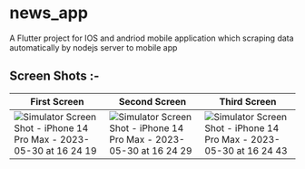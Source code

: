 # news_app

A Flutter project for IOS and andriod mobile application
which scraping data automatically by nodejs server to mobile app

## Screen Shots :-

| First Screen  | Second Screen | Third Screen |
| ------------- | ------------- | -------------|
| ![Simulator Screen Shot - iPhone 14 Pro Max - 2023-05-30 at 16 24 19](https://github.com/samer-saied/News-flutter-app/assets/46113474/23a32eff-71d2-4707-ab6c-52639ddcfb13)|![Simulator Screen Shot - iPhone 14 Pro Max - 2023-05-30 at 16 24 29](https://github.com/samer-saied/News-flutter-app/assets/46113474/9486394a-307c-41d8-8e4f-a54e5a99c381) |![Simulator Screen Shot - iPhone 14 Pro Max - 2023-05-30 at 16 24 43](https://github.com/samer-saied/News-flutter-app/assets/46113474/d206dfc7-73be-4ba6-b10e-5240be1de378)|
